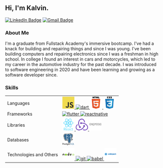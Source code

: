 ## Hi, I'm Kalvin.

[![LinkedIn Badge](https://img.shields.io/badge/-kalvin.zhao-0077B5?style=for-the-badge&logo=linkedin&logoColor=white&link=https://www.linkedin.com/in/kalvin-zhao/)](https://www.linkedin.com/in/kalvin-zhao/)
[![Gmail Badge](https://img.shields.io/badge/-kalvinz61@gmail.com-D14836?style=for-the-badge&logo=gmail&logoColor=white&Link=mailto:kalvinz61@gmail.com)](mailto:kalvinz61@gmail.com)

### About Me

I'm a graduate from Fullstack Academy's immersive bootcamp. I've had a knack for building and repairing things and since I was young. I've been building computers and repairing electronics since I was a freshman in high school. In college I found an interest in cars and motorcycles,  which led to my career in the automotive industry for the past decade. I was introduced to software engineering in 2020 and have been learning and growing as a software developer since.

### Skills

<table>
  <tbody>
    <tr>
      <td>Languages</td>
      <td>
        <a href="https://developer.mozilla.org/en-US/docs/Web/JavaScript" target="_blank" rel="noreferrer">
            <img src="https://raw.githubusercontent.com/devicons/devicon/master/icons/javascript/javascript-original.svg" alt="javascript" width="40" height="40"/>
        </a>
         <a href="https://dart.dev" target="_blank" rel="noreferrer">
            <img src="https://www.vectorlogo.zone/logos/dartlang/dartlang-icon.svg" alt="dart" width="40" height="40"/> 
        </a>
        <a href="https://www.w3.org/html/" target="_blank" rel="noreferrer"> 
            <img src="https://raw.githubusercontent.com/devicons/devicon/master/icons/html5/html5-original-wordmark.svg" alt="html5" width="40" height="40"/>
        </a>
        <a href="https://www.w3schools.com/css/" target="_blank" rel="noreferrer">
            <img src="https://raw.githubusercontent.com/devicons/devicon/master/icons/css3/css3-original-wordmark.svg" alt="css3" width="40" height="40"/>
        </a>
      </td>
    </tr>
    <tr>
      <td>Frameworks</td>
      <td>
        <a href="https://flutter.dev" target="_blank" rel="noreferrer"> 
            <img src="https://www.vectorlogo.zone/logos/flutterio/flutterio-icon.svg" alt="flutter" width="40" height="40"/>
        </a>
        <a href="https://nextjs.org/" target="_blank" rel="noreferrer" background-color="white> 
            <img src="https://cdn.worldvectorlogo.com/logos/nextjs-2.svg" alt="nextjs" width="40" height="40"/>
        </a>
        <a href="https://reactnative.dev/" target="_blank" rel="noreferrer"> 
            <img src="https://reactnative.dev/img/header_logo.svg" alt="reactnative" width="40" height="40"/>
        </a>
      </td>
    </tr>
    <tr>
        <td>Libraries</td>
        <td>
            <a href="https://reactjs.org/" target="_blank" rel="noreferrer">
                <img src="https://raw.githubusercontent.com/devicons/devicon/master/icons/react/react-original-wordmark.svg" alt="react" width="40" height="40"/>
            </a>
            <a href="https://redux.js.org" target="_blank" rel="noreferrer">
                <img src="https://raw.githubusercontent.com/devicons/devicon/master/icons/redux/redux-original.svg" alt="redux" width="40" height="40"/>
            </a>
            <a href="https://expressjs.com" target="_blank" rel="noreferrer">
                <img src="https://raw.githubusercontent.com/devicons/devicon/master/icons/express/express-original-wordmark.svg" alt="express" width="40" height="40"/>
            </a>
        </td>
    </tr>
    <tr>
      <td>Databases</td>
      <td>
        <a href="https://www.postgresql.org" target="_blank" rel="noreferrer">
            <img src="https://raw.githubusercontent.com/devicons/devicon/master/icons/postgresql/postgresql-original-wordmark.svg" alt="postgresql" width="40" height="40"/>
        </a>
      </td>
    </tr>
    <tr>
      <td>Technologies and Others</td>
      <td>
        <a href="https://nodejs.org" target="_blank" rel="noreferrer">
            <img src="https://raw.githubusercontent.com/devicons/devicon/master/icons/nodejs/nodejs-original-wordmark.svg" alt="nodejs" width="40" height="40"/>
        </a>
        <a href="https://git-scm.com/" target="_blank" rel="noreferrer">
            <img src="https://www.vectorlogo.zone/logos/git-scm/git-scm-icon.svg" alt="git" width="40" height="40"/>
        </a>
        <a href="https://babeljs.io/" target="_blank" rel="noreferrer">
            <img src="https://www.vectorlogo.zone/logos/babeljs/babeljs-icon.svg" alt="babel" width="40" height="40"/>
        </a>
        <a href="https://webpack.js.org" target="_blank" rel="noreferrer">
            <img src="https://raw.githubusercontent.com/devicons/devicon/d00d0969292a6569d45b06d3f350f463a0107b0d/icons/webpack/webpack-original-wordmark.svg" alt="webpack" width="40" height="40"/>
        </a>
      </td>
    </tr>
  </tbody>
</table>
